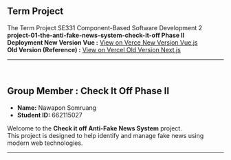 ## Term Project
The Term Project SE331 Component-Based Software Development 2<br>
**project-01-the-anti-fake-news-system-check-it-off Phase II** <br>
**Deployment New Version Vue :** [View on Verce New Version Vue.js](https://project-01-the-anti-fake-news-system-check-it-off-8akrmm5yg.vercel.app) <br>
**Old Version (Reference) :** [View on Vercel Old Version Next.js](https://project-01-the-anti-fake-news-syste-eight.vercel.app/)

---

<br>

## Group Member : Check It Off Phase II
- **Name:** Nawapon Somruang  
- **Student ID:** 662115027  

Welcome to the **Check it off Anti-Fake News System** project.  
This project is designed to help identify and manage fake news using modern web technologies.  

---

<br>